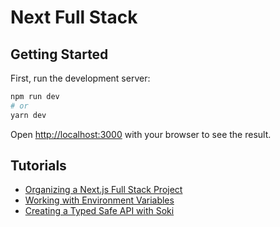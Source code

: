 # Next Full Stack

## Getting Started

First, run the development server:

```bash
npm run dev
# or
yarn dev
```

Open [http://localhost:3000](http://localhost:3000) with your browser to see the result.

## Tutorials

- [Organizing a Next.js Full Stack Project](https://github.com/Maxvien/next-full-stack/issues/1)
- [Working with Environment Variables](https://github.com/Maxvien/next-full-stack/issues/2)
- [Creating a Typed Safe API with Soki](https://github.com/Maxvien/next-full-stack/issues/4)
